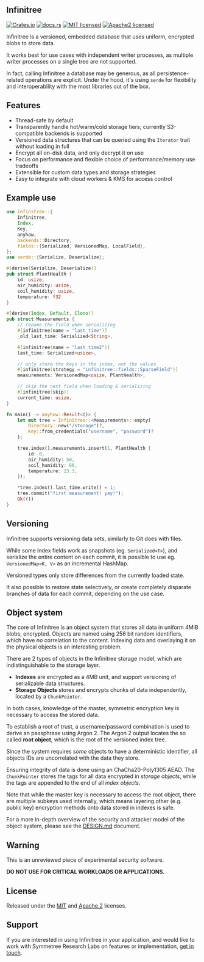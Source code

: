 Infinitree
----------

[![Crates.io][crates-badge]][crates-url]
[![docs.rs][docs-badge]][docs-url]
[![MIT licensed][mit-badge]][mit-url]
[![Apache2 licensed][apache2-badge]][apache2-url]

[crates-badge]: https://img.shields.io/crates/v/infinitree.svg
[crates-url]: https://crates.io/crates/infinitree
[docs-badge]: https://docs.rs/infinitree/badge.svg
[docs-url]: https://docs.rs/infinitree
[mit-badge]: https://img.shields.io/badge/license-MIT-blue.svg
[apache2-badge]: https://img.shields.io/badge/license-Apache2-red.svg

Infinitree is a versioned, embedded database that uses uniform,
encrypted blobs to store data.

It works best for use cases with independent writer processes, as
multiple writer processes on a single tree are not supported.

In fact, calling Infinitree a database may be generous, as all
persistence-related operations are explicit. Under the hood, it's
using `serde` for flexibility and interoperability with the most
libraries out of the box.

## Features

 * Thread-safe by default
 * Transparently handle hot/warm/cold storage tiers; currently S3-compatible backends is supported
 * Versioned data structures that can be queried using the `Iterator` trait without loading in full
 * Encrypt all on-disk data, and only decrypt it on use
 * Focus on performance and flexible choice of performance/memory use tradeoffs
 * Extensible for custom data types and storage strategies
 * Easy to integrate with cloud workers & KMS for access control

## Example use

```rust
use infinitree::{
    Infinitree,
    Index,
    Key,
    anyhow,
    backends::Directory,
    fields::{Serialized, VersionedMap, LocalField},
};
use serde::{Serialize, Deserialize};

#[derive(Serialize, Deserialize)]
pub struct PlantHealth {
    id: usize,
    air_humidity: usize,
    soil_humidity: usize,
    temperature: f32
}

#[derive(Index, Default, Clone)]
pub struct Measurements {
    // rename the field when serializing
    #[infinitree(name = "last_time")]
    _old_last_time: Serialized<String>,

    #[infinitree(name = "last_time2")]
    last_time: Serialized<usize>,

    // only store the keys in the index, not the values
    #[infinitree(strategy = "infinitree::fields::SparseField")]
    measurements: VersionedMap<usize, PlantHealth>,

    // skip the next field when loading & serializing
    #[infinitree(skip)]
    current_time: usize,
}

fn main() -> anyhow::Result<()> {
    let mut tree = Infinitree::<Measurements>::empty(
        Directory::new("/storage")?,
        Key::from_credentials("username", "password")?
    );

    tree.index().measurements.insert(1, PlantHealth {
        id: 0,
        air_humidity: 50,
        soil_humidity: 60,
        temperature: 23.3,
    });

    *tree.index().last_time.write() = 1;
    tree.commit("first measurement! yay!");
    Ok(())
}
```

## Versioning

Infinitree supports versioning data sets, similarly to Git does with files.

While some index fields work as snapshots (eg. `Serialized<T>`), and
serialize the entire content on each commit, it is possible to use
eg. `VersionedMap<K, V>` as an incremental HashMap.

Versioned types only store differences from the currently loaded state.

It also possible to restore state selectively, or create completely
disparate branches of data for each commit, depending on the use case.

## Object system

The core of Infinitree is an object system that stores all data in
uniform 4MiB blobs, encrypted. Objects are named using 256 bit random
identifiers, which have _no_ correlation to the content. Indexing data
and overlaying it on the physical objects is an interesting problem.

There are 2 types of objects in the Infinitree storage model, which
are indistinguishable to the storage layer.

 * **Indexes** are encrypted as a 4MB unit, and support versioning of
     serializable data structures.
 * **Storage Objects** stores and encrypts chunks of data
     independently, located by a `ChunkPointer`.

In both cases, knowledge of the master, symmetric encryption key is
necessary to access the stored data.

To establish a root of trust, a username/password combination is used
to derive an passphrase using Argon 2. The Argon 2 output locates the
so called **root object**, which is the root of the versioned index
tree.

Since the system requires _some_ objects to have a deterministic
identifier, all objects IDs are uncorrelated with the data they
store.

Ensuring integrity of data is done using an ChaCha20-Poly1305
AEAD. The `ChunkPointer` stores the tags for all data encrypted in
_storage objects_, while the tags are appended to the end of all
_index objects_.

Note that while the master key is necessary to access the root object,
there are multiple subkeys used internally, which means layering other
(e.g. public key) encryption methods onto data stored in indexes is
safe.

For a more in-depth overview of the security and attacker model of the
object system, please see the [DESIGN.md] document.

## Warning

This is an unreviewed piece of experimental security software.

**DO NOT USE FOR CRITICAL WORKLOADS OR APPLICATIONS.**

## License

Released under the [MIT][mit-url] and [Apache 2][apache2-url] licenses.

## Support

If you are interested in using Infinitree in your application, and
would like to work with Symmetree Research Labs on features or
implementation, [get in touch](mailto:hello@symmetree.dev).

[mit-url]: https://github.com/symmetree-labs/infinitree/blob/master/LICENSE
[apache2-url]: https://github.com/symmetree-labs/infinitree/blob/master/LICENSE-APACHE2
[DESIGN.md]: https://github.com/symmetree-labs/infinitree/blob/master/DESIGN.md
